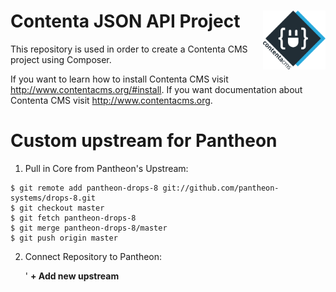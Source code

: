 <h1 id="contenta-jsonapi-project">
  Contenta JSON API Project
  <img align="right" src="./logo.svg" alt="Contenta logo" title="Contenta logo" width="100">
</h1>

This repository is used in order to create a Contenta CMS project using Composer.

If you want to learn how to install Contenta CMS visit http://www.contentacms.org/#install. If you
want documentation about Contenta CMS visit http://www.contentacms.org.


# Custom upstream for Pantheon

1. Pull in Core from Pantheon's Upstream:
```
$ git remote add pantheon-drops-8 git://github.com/pantheon-systems/drops-8.git
$ git checkout master
$ git fetch pantheon-drops-8
$ git merge pantheon-drops-8/master
$ git push origin master
```
2. Connect Repository to Pantheon:

     ' **+ Add new upstream**

